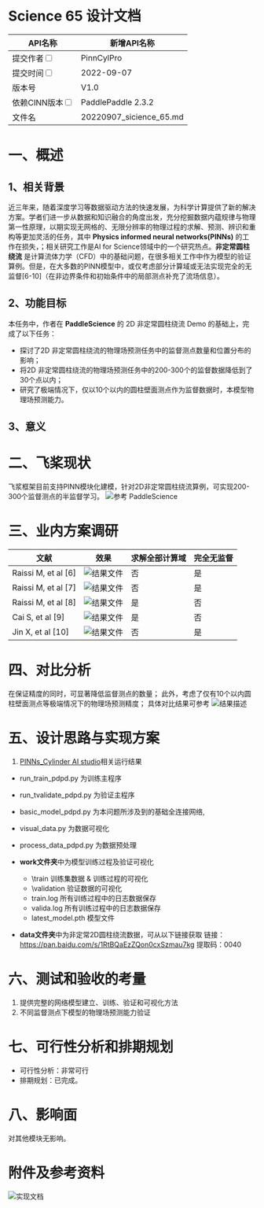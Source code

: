 # Science 65 设计文档

| API名称                                                      | 新增API名称                                |
| ---------------------------------------------------------- | -------------------------------------- |
| 提交作者<input type="checkbox" class="rowselector hidden">     | PinnCylPro                                   |
| 提交时间<input type="checkbox" class="rowselector hidden">     | 2022-09-07                             |
| 版本号                                                        | V1.0                                   |
| 依赖CINN版本<input type="checkbox" class="rowselector hidden"> | PaddlePaddle 2.3.2                              |
| 文件名                                                        | 20220907_sicience_65.md<br> |

# 一、概述

## 1、相关背景

近三年来，随着深度学习等数据驱动方法的快速发展，为科学计算提供了新的解决方案。学者们进一步从数据和知识融合的角度出发，充分挖掘数据内蕴规律与物理第一性原理，以期实现无网格的、无限分辨率的物理过程的求解、预测、辨识和重构等更加灵活的任务，其中 **Physics informed neural networks(PINNs)** 的工作在损失，；相关研究工作是AI for Science领域中的一个研究热点。**非定常圆柱绕流** 是计算流体力学（CFD）中的基础问题，在很多相关工作中作为模型的验证算例。但是，在大多数的PINN模型中，或仅考虑部分计算域或无法实现完全的无监督[6-10]（在非边界条件和初始条件中的局部测点补充了流场信息）。


## 2、功能目标

本任务中，作者在 **PaddleScience** 的 2D 非定常圆柱绕流 Demo 的基础上，完成了以下任务：
- 探讨了2D 非定常圆柱绕流的物理场预测任务中的监督测点数量和位置分布的影响；
- 将2D 非定常圆柱绕流的物理场预测任务中的200-300个的监督数据降低到了30个点以内；
- 研究了极端情况下，仅以10个以内的圆柱壁面测点作为监督数据时，本模型物理场预测能力。


## 3、意义


# 二、飞桨现状

飞浆框架目前支持PINN模块化建模，针对2D非定常圆柱绕流算例，可实现200-300个监督测点的半监督学习。
![参考 PaddleScience](https://github.com/PaddlePaddle/PaddleScience/tree/develop/examples/cylinder/2d_unsteady_continuous)

# 三、业内方案调研

|    文献                  | 效果                             | 求解全部计算域 | 完全无监督   |
| ----------------------  | ---------------------------------| ------------ | ---------- |
| Raissi M, et al    [6]  | ![结果文件](https://github.com/tianshao1992/PINNs_Cylinder/tree/main/figs_for_md/paper6.png)  | 否           | 是         |
| Raissi M, et al    [7]  | ![结果文件]([figs_for_md](https://github.com/tianshao1992/PINNs_Cylinder/tree/main/figs_for_md)/paper7.png)  | 否           | 是         |
| Raissi M, et al    [8]  | ![结果文件]([figs_for_md](https://github.com/tianshao1992/PINNs_Cylinder/tree/main/figs_for_md)/paper8.png)  | 是           | 否         |
| Cai S, et al    [9]     | ![结果文件]([figs_for_md](https://github.com/tianshao1992/PINNs_Cylinder/tree/main/figs_for_md)/paper9.png)  | 是           | 否         |
| Jin X, et al    [10]    | ![结果文件]([figs_for_md](https://github.com/tianshao1992/PINNs_Cylinder/tree/main/figs_for_md)/paper10.png) | 否           | 是         |

# 四、对比分析

在保证精度的同时，可显著降低监督测点的数量；
此外，考虑了仅有10个以内圆柱壁面测点等极端情况下的物理场预测精度；
具体对比结果可参考 ![结果描述](https://github.com/tianshao1992/PINNs_Cylinder)

# 五、设计思路与实现方案

1. [PINNs_Cylinder AI studio](https://aistudio.baidu.com/aistudio/projectdetail/4501565)相关运行结果

  - run_train_pdpd.py   为训练主程序
  - run_tvalidate_pdpd.py  为验证主程序
  - basic_model_pdpd.py  为本问题所涉及到的基础全连接网络,
  - visual_data.py  为数据可视化
  - process_data_pdpd.py  为数据预处理

  - **work文件夹**中为模型训练过程及验证可视化
    - \train  训练集数据 & 训练过程的可视化
    - \validation 验证数据的可视化
    - train.log 所有训练过程中的日志数据保存
    - valida.log 所有训练过程中的日志数据保存
    - latest_model.pth 模型文件

  - **data文件夹**中为非定常2D圆柱绕流数据，可从以下链接获取
链接：https://pan.baidu.com/s/1RtBQaEzZQon0cxSzmau7kg 
提取码：0040

# 六、测试和验收的考量

1. 提供完整的网络模型建立、训练、验证和可视化方法
2. 不同监督测点下模型的物理场预测能力验证


# 七、可行性分析和排期规划

- 可行性分析：非常可行
- 排期规划：已完成。

# 八、影响面

对其他模块无影响。

# 附件及参考资料

![实现文档](https://github.com/tianshao1992/PINNs_Cylinder)
